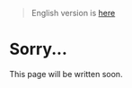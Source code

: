 > English version is [here](https://doc.poac.pm/en/commands/package-commands/uninstall.html)

# Sorry...
This page will be written soon.

<!-- ## poac uninstall
updateでは、依存の依存を指定することができたが、uninstallではそうはいかない。
poac.ymlに書いたものしかダメ
poac.ymlとpoac.lockの両方が書き換えられるが、poac.ymlを書き換え、それのtimestampを使用して、poac.lockに書き込む

全ての依存関係が消えた時、poac.lockファイルが完全に削除されます。
また、poac.ymlからdepsキーが消えます。

現状、poac.ymlにコメントを書いていた場合、消えてしまいます。これは、他のpoac.ymlを書き換える処理が存在するコマンド全てに共通することで、
解決策を模索中です。
uninstallは、poac.ymlとpoac.lockの依存関係と見比べながら、他に依存されていないことを確認して削除してくれるコマンドですが、
先に、poac.ymlからそのパッケージを消してしまうと、依存関係が確認できないので、消すことはできません。
その時に活用するのが、cleanupコマンドです。

全ての依存をuninstallできる -->
